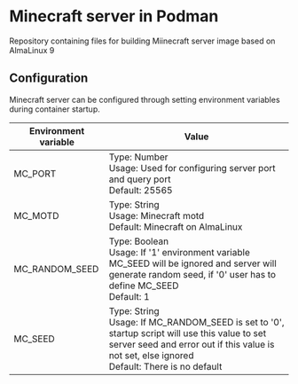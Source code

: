 # Minecraft server in Podman
Repository containing files for building Miinecraft server image based on AlmaLinux 9

## Configuration
Minecraft server can be configured through setting environment variables during container startup.

| Environment variable | Value |
|----------------------|-------|
| MC_PORT              | Type: Number<br />Usage: Used for configuring server port and query port<br />Default: 25565 |
| MC_MOTD              | Type: String<br />Usage: Minecraft motd<br />Default: Minecraft on AlmaLinux |
| MC_RANDOM_SEED       | Type: Boolean<br />Usage: If '1' environment variable MC_SEED will be ignored and server will generate random seed, if '0' user has to define MC_SEED<br />Default: 1 |
| MC_SEED              | Type: String<br />Usage: If MC_RANDOM_SEED is set to '0', startup script will use this value to set server seed and error out if this value is not set, else ignored<br />Default: There is no default |